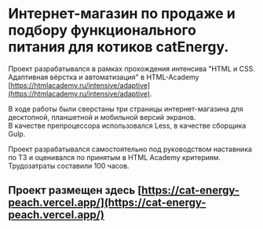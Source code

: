 # Интернет-магазин по продаже и подбору функционального питания для котиков catEnergy.

Проект разрабатывался в рамках прохождения интенсива "HTML и CSS. Адаптивная вёрстка и автоматизация" в HTML-Academy [https://htmlacademy.ru/intensive/adaptive](https://htmlacademy.ru/intensive/adaptive).

В ходе работы были сверстаны три страницы интернет-магазина для десктопной, планшетной и мобильной версий экранов.\
В качестве препроцессора использовался Less, в качестве сборщика Gulp.

Проект разрабатывался самостоятельно под руководством наставника по ТЗ и оценивался по принятым в HTML Academy критериям.\
Трудозатраты составили 100 часов.

## Проект размещен здесь [https://cat-energy-peach.vercel.app/](https://cat-energy-peach.vercel.app/)
